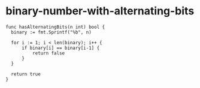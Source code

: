 
  # binary-number-with-alternating-bits

  ```golang
  func hasAlternatingBits(n int) bool {
    binary := fmt.Sprintf("%b", n)

    for i := 1; i < len(binary); i++ {
        if binary[i] == binary[i-1] {
            return false
        }
    }

    return true
}

  ```
  